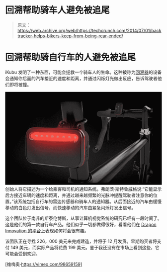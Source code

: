 # 回溯帮助骑车人避免被追尾 

> 原文：<https://web.archive.org/web/https://techcrunch.com/2014/07/01/backtracker-helps-bikers-keep-from-being-rear-ended/>

# 回溯帮助骑自行车的人避免被追尾

iKubu 发明了一种东西，可能会拯救一个骑车人的生命。这种被称为[回溯器](https://web.archive.org/web/20221208073124/http://www.backtracker.io/#/the-device)的设备会通知你后面的汽车接近的速度和距离，并通过闪烁灯光做出反应，告诉驾驶者他们即将被撞。

![Screen Shot 2014-07-01 at 2.40.56 PM](img/eb7ea7ae30249a79052d540dfcb338ff.png)
创始人将它描述为一个给乘客和司机的通知系统。弗朗茨·斯特鲁威格说:“它能显示后方接近车辆的速度和距离，并通过越来越频繁的光脉冲提醒驾驶者注意你的位置。”该系统包括自行车的雷达传感器和骑车人的通知器。从后面接近的汽车由缓慢移动的白色灯发出信号，而快速移动的汽车由紧急闪烁灯发出信号。

这个团队位于南非的斯泰伦博斯，从事计算机视觉系统的研究已经有一段时间了。这是他们的第一款自行车产品。他们似乎一切都做得很好，看看他们在 [Dragon Innovation 的平台](https://web.archive.org/web/20221208073124/http://www.dragoninnovation.com/projects/41-backtracker-by-ikubu)上表现如何将会很有趣。

该团队正在寻找 226，000 美元来完成建造，并将于 12 月发货。早期购买者将支付 149 美元，而实际产品将花费 199 美元。鉴于我还没有在市场上看到这些，它可能会受到欢迎。

[维梅奥·https://vimeo.com/98659159]